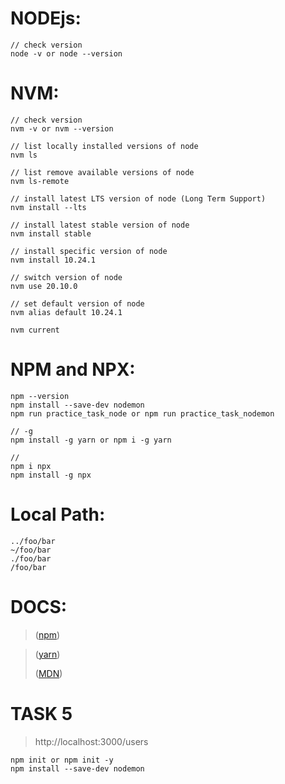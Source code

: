 # NODEjs:

```
// check version
node -v or node --version
```

# NVM:

```
// check version
nvm -v or nvm --version

// list locally installed versions of node
nvm ls

// list remove available versions of node
nvm ls-remote

// install latest LTS version of node (Long Term Support)
nvm install --lts

// install latest stable version of node
nvm install stable

// install specific version of node
nvm install 10.24.1

// switch version of node
nvm use 20.10.0

// set default version of node
nvm alias default 10.24.1

nvm current
```

# NPM and NPX:

```
npm --version
npm install --save-dev nodemon
npm run practice_task_node or npm run practice_task_nodemon

// -g
npm install -g yarn or npm i -g yarn

//
npm i npx 
npm install -g npx
```

# Local Path:

```
../foo/bar
~/foo/bar
./foo/bar
/foo/bar
```

# DOCS:

> ([npm](https://docs.npmjs.com/about-npm))

> ([yarn](https://yarnpkg.com))
>
> ([MDN](https://developer.mozilla.org/en-US/docs/Learn/JavaScript))

# TASK 5

> http://localhost:3000/users

```
npm init or npm init -y
npm install --save-dev nodemon
```